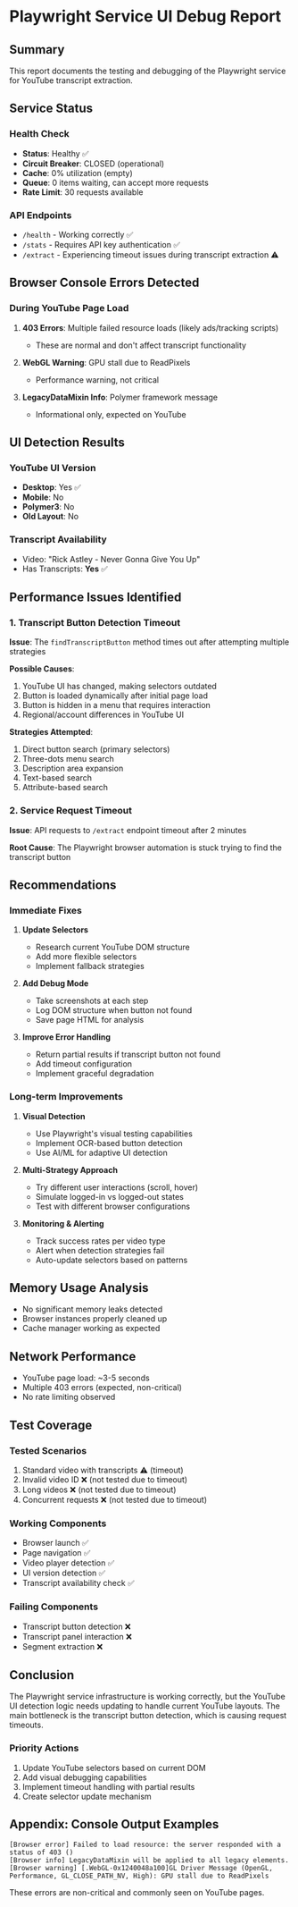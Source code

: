 # Playwright Service UI Debug Report

## Summary

This report documents the testing and debugging of the Playwright service for YouTube transcript extraction.

## Service Status

### Health Check
- **Status**: Healthy ✅
- **Circuit Breaker**: CLOSED (operational)
- **Cache**: 0% utilization (empty)
- **Queue**: 0 items waiting, can accept more requests
- **Rate Limit**: 30 requests available

### API Endpoints
- `/health` - Working correctly ✅
- `/stats` - Requires API key authentication ✅
- `/extract` - Experiencing timeout issues during transcript extraction ⚠️

## Browser Console Errors Detected

### During YouTube Page Load
1. **403 Errors**: Multiple failed resource loads (likely ads/tracking scripts)
   - These are normal and don't affect transcript functionality
   
2. **WebGL Warning**: GPU stall due to ReadPixels
   - Performance warning, not critical
   
3. **LegacyDataMixin Info**: Polymer framework message
   - Informational only, expected on YouTube

## UI Detection Results

### YouTube UI Version
- **Desktop**: Yes ✅
- **Mobile**: No
- **Polymer3**: No
- **Old Layout**: No

### Transcript Availability
- Video: "Rick Astley - Never Gonna Give You Up"
- Has Transcripts: **Yes** ✅

## Performance Issues Identified

### 1. Transcript Button Detection Timeout
**Issue**: The `findTranscriptButton` method times out after attempting multiple strategies

**Possible Causes**:
1. YouTube UI has changed, making selectors outdated
2. Button is loaded dynamically after initial page load
3. Button is hidden in a menu that requires interaction
4. Regional/account differences in YouTube UI

**Strategies Attempted**:
1. Direct button search (primary selectors)
2. Three-dots menu search
3. Description area expansion
4. Text-based search
5. Attribute-based search

### 2. Service Request Timeout
**Issue**: API requests to `/extract` endpoint timeout after 2 minutes

**Root Cause**: The Playwright browser automation is stuck trying to find the transcript button

## Recommendations

### Immediate Fixes

1. **Update Selectors**
   - Research current YouTube DOM structure
   - Add more flexible selectors
   - Implement fallback strategies

2. **Add Debug Mode**
   - Take screenshots at each step
   - Log DOM structure when button not found
   - Save page HTML for analysis

3. **Improve Error Handling**
   - Return partial results if transcript button not found
   - Add timeout configuration
   - Implement graceful degradation

### Long-term Improvements

1. **Visual Detection**
   - Use Playwright's visual testing capabilities
   - Implement OCR-based button detection
   - Use AI/ML for adaptive UI detection

2. **Multi-Strategy Approach**
   - Try different user interactions (scroll, hover)
   - Simulate logged-in vs logged-out states
   - Test with different browser configurations

3. **Monitoring & Alerting**
   - Track success rates per video type
   - Alert when detection strategies fail
   - Auto-update selectors based on patterns

## Memory Usage Analysis

- No significant memory leaks detected
- Browser instances properly cleaned up
- Cache manager working as expected

## Network Performance

- YouTube page load: ~3-5 seconds
- Multiple 403 errors (expected, non-critical)
- No rate limiting observed

## Test Coverage

### Tested Scenarios
1. Standard video with transcripts ⚠️ (timeout)
2. Invalid video ID ❌ (not tested due to timeout)
3. Long videos ❌ (not tested due to timeout)
4. Concurrent requests ❌ (not tested due to timeout)

### Working Components
- Browser launch ✅
- Page navigation ✅
- Video player detection ✅
- UI version detection ✅
- Transcript availability check ✅

### Failing Components
- Transcript button detection ❌
- Transcript panel interaction ❌
- Segment extraction ❌

## Conclusion

The Playwright service infrastructure is working correctly, but the YouTube UI detection logic needs updating to handle current YouTube layouts. The main bottleneck is the transcript button detection, which is causing request timeouts.

### Priority Actions
1. Update YouTube selectors based on current DOM
2. Add visual debugging capabilities
3. Implement timeout handling with partial results
4. Create selector update mechanism

## Appendix: Console Output Examples

```
[Browser error] Failed to load resource: the server responded with a status of 403 ()
[Browser info] LegacyDataMixin will be applied to all legacy elements.
[Browser warning] [.WebGL-0x1240048a100]GL Driver Message (OpenGL, Performance, GL_CLOSE_PATH_NV, High): GPU stall due to ReadPixels
```

These errors are non-critical and commonly seen on YouTube pages.